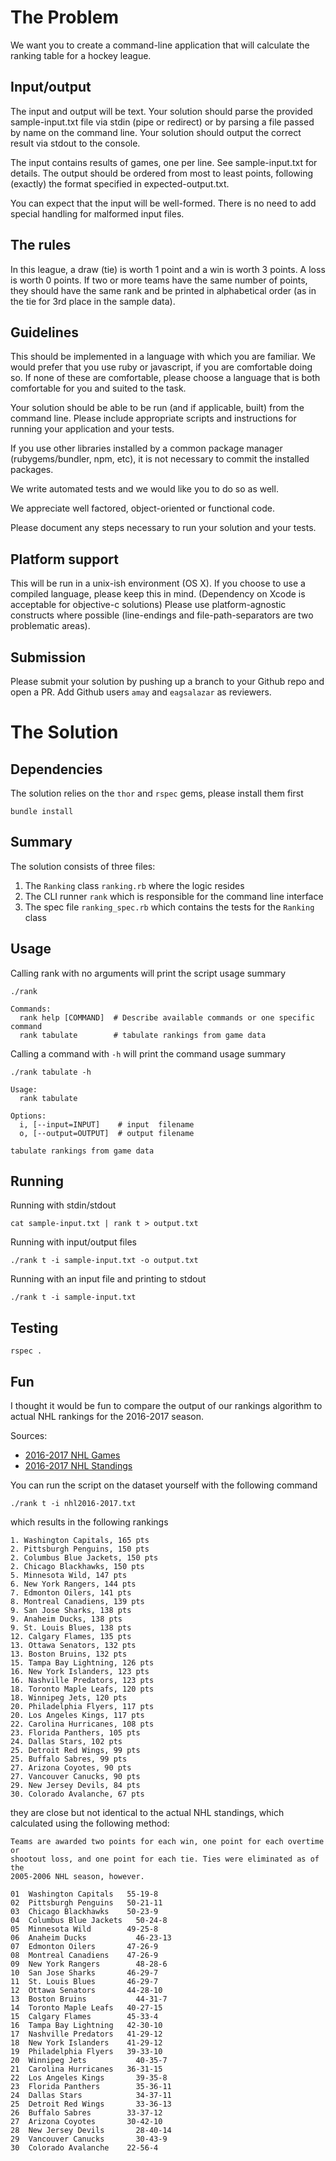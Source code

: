 The Problem
===========
We want you to create a command-line application that will calculate the
ranking table for a hockey league.

Input/output
------------
The input and output will be text. Your solution should parse the provided
sample-input.txt file via stdin (pipe or redirect) or by parsing a file passed
by name on the command line. Your solution should output the correct result via
stdout to the console.

The input contains results of games, one per line. See sample-input.txt for
details. The output should be ordered from most to least points, following
(exactly) the format specified in expected-output.txt.

You can expect that the input will be well-formed. There is no need to add
special handling for malformed input files.

The rules
---------
In this league, a draw (tie) is worth 1 point and a win is worth 3 points. A
loss is worth 0 points. If two or more teams have the same number of points,
they should have the same rank and be printed in alphabetical order (as in the
tie for 3rd place in the sample data).

Guidelines
-----------
This should be implemented in a language with which you are familiar. We would
prefer that you use ruby or javascript, if you are comfortable doing so. If none
of these are comfortable, please choose a language that is both comfortable for
you and suited to the task.

Your solution should be able to be run (and if applicable, built) from the
command line. Please include appropriate scripts and instructions for
running your application and your tests.

If you use other libraries installed by a common package manager
(rubygems/bundler, npm, etc), it is not necessary to commit the
installed packages.

We write automated tests and we would like you to do so as well.

We appreciate well factored, object-oriented or functional code.

Please document any steps necessary to run your solution and your tests.

Platform support
----------------
This will be run in a unix-ish environment (OS X). If you choose to use a
compiled language, please keep this in mind. (Dependency on Xcode is acceptable
for objective-c solutions) Please use platform-agnostic constructs where
possible (line-endings and file-path-separators are two problematic areas).

Submission
----------
Please submit your solution by pushing up a branch to your Github repo and open a PR. Add Github users `amay` and `eagsalazar` as reviewers.




The Solution
===========

Dependencies
-----------
The solution relies on the `thor` and `rspec` gems, please install them first

```
bundle install
```

Summary
-----------
The solution consists of three files:

1. The `Ranking` class `ranking.rb` where the logic resides
2. The CLI runner `rank` which is responsible for the command line interface
3. The spec file `ranking_spec.rb` which contains the tests for the `Ranking` class


Usage
-----------
Calling rank with no arguments will print the script usage summary
```
./rank

Commands:
  rank help [COMMAND]  # Describe available commands or one specific command
  rank tabulate        # tabulate rankings from game data
```

Calling a command with `-h` will print the command usage summary
```
./rank tabulate -h

Usage:
  rank tabulate

Options:
  i, [--input=INPUT]    # input  filename
  o, [--output=OUTPUT]  # output filename

tabulate rankings from game data
```

Running
-----------
Running with stdin/stdout

```
cat sample-input.txt | rank t > output.txt
```

Running with input/output files
```
./rank t -i sample-input.txt -o output.txt
```

Running with an input file and printing to stdout
```
./rank t -i sample-input.txt
```

Testing
-----------
```
rspec .
```

Fun
-----------
I thought it would be fun to compare the output of our rankings algorithm to
actual NHL rankings for the 2016-2017 season.

Sources:
- [2016-2017 NHL Games](https://www.hockey-reference.com/leagues/NHL_2017_games.html)
- [2016-2017 NHL Standings](https://www.hockey-reference.com/leagues/NHL_2017_standings.html)

You can run the script on the dataset yourself with the following command

`./rank t -i nhl2016-2017.txt`

which results in the following rankings

```
1. Washington Capitals, 165 pts
2. Pittsburgh Penguins, 150 pts
2. Columbus Blue Jackets, 150 pts
2. Chicago Blackhawks, 150 pts
5. Minnesota Wild, 147 pts
6. New York Rangers, 144 pts
7. Edmonton Oilers, 141 pts
8. Montreal Canadiens, 139 pts
9. San Jose Sharks, 138 pts
9. Anaheim Ducks, 138 pts
9. St. Louis Blues, 138 pts
12. Calgary Flames, 135 pts
13. Ottawa Senators, 132 pts
13. Boston Bruins, 132 pts
15. Tampa Bay Lightning, 126 pts
16. New York Islanders, 123 pts
16. Nashville Predators, 123 pts
18. Toronto Maple Leafs, 120 pts
18. Winnipeg Jets, 120 pts
20. Philadelphia Flyers, 117 pts
20. Los Angeles Kings, 117 pts
22. Carolina Hurricanes, 108 pts
23. Florida Panthers, 105 pts
24. Dallas Stars, 102 pts
25. Detroit Red Wings, 99 pts
25. Buffalo Sabres, 99 pts
27. Arizona Coyotes, 90 pts
27. Vancouver Canucks, 90 pts
29. New Jersey Devils, 84 pts
30. Colorado Avalanche, 67 pts
```

they are close but not identical to the actual NHL standings, which
calculated using the following method:

```
Teams are awarded two points for each win, one point for each overtime or
shootout loss, and one point for each tie. Ties were eliminated as of the
2005-2006 NHL season, however.
```

```
01	Washington Capitals	  55-19-8
02	Pittsburgh Penguins	  50-21-11
03	Chicago Blackhawks	  50-23-9
04	Columbus Blue Jackets	50-24-8
05	Minnesota Wild	      49-25-8
06	Anaheim Ducks	        46-23-13
07	Edmonton Oilers	      47-26-9
08	Montreal Canadiens	  47-26-9
09	New York Rangers	    48-28-6
10	San Jose Sharks	      46-29-7
11	St. Louis Blues	      46-29-7
12	Ottawa Senators	      44-28-10
13	Boston Bruins	        44-31-7
14	Toronto Maple Leafs	  40-27-15
15	Calgary Flames	      45-33-4
16	Tampa Bay Lightning	  42-30-10
17	Nashville Predators	  41-29-12
18	New York Islanders	  41-29-12
19	Philadelphia Flyers	  39-33-10
20	Winnipeg Jets	        40-35-7
21	Carolina Hurricanes	  36-31-15
22	Los Angeles Kings	    39-35-8
23	Florida Panthers	    35-36-11
24	Dallas Stars	        34-37-11
25	Detroit Red Wings	    33-36-13
26	Buffalo Sabres	      33-37-12
27	Arizona Coyotes	      30-42-10
28	New Jersey Devils	    28-40-14
29	Vancouver Canucks	    30-43-9
30	Colorado Avalanche	  22-56-4
```
